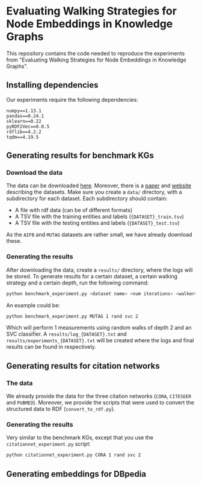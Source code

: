 # Evaluating Walking Strategies for Node Embeddings in Knowledge Graphs

This repository contains the code needed to reproduce the experiments from "Evaluating Walking Strategies for Node Embeddings in Knowledge Graphs". 

## Installing dependencies

Our experiments require the following dependencies:
```
numpy==1.13.1
pandas==0.24.1
sklearn==0.22
pyRDF2Vec==0.0.5
rdflib==4.2.2
tqdm==4.19.5
```

## Generating results for benchmark KGs

### Download the data

The data can be downloaded [here](http://data.dws.informatik.uni-mannheim.de/rmlod/LOD_ML_Datasets/). Moreover, there is a [paper](https://madoc.bib.uni-mannheim.de/41308/1/Ristoski_Datasets.pdf) and [website](https://www.uni-mannheim.de/dws/research/resources/sw4ml-benchmark/) describing the datasets. Make sure you create a `data/` directory, with a subdirectory for each dataset. Each subdirectory should contain:

* A file with rdf data (can be of different formats)
* A TSV file with the training entities and labels (`{DATASET}_train.tsv`)
* A TSV file with the testing entities and labels (`{DATASET}_test.tsv`)

As the `AIFB` and `MUTAG` datasets are rather small, we have already download these.

### Generating the results

After downloading the data, create a `results/` directory, where the logs will be stored. To generate results for a certain dataset, a certain walking strategy and a certain depth, run the following command:
```bash
python benchmark_experiment.py <dataset name> <num iterations> <walker> <classifier> <walk depth>
```

An example could be:

```bash
python benchmark_experiment.py MUTAG 1 rand svc 2
```

Which will perform 1 measurements using random walks of depth 2 and an SVC classifier. A `results/log_{DATASET}.txt` and `results/experiments_{DATASET}.txt` will be created where the logs and final results can be found in respectively.

## Generating results for citation networks

### The data

We already provide the data for the three citation networks (`CORA`, `CITESEER` and `PUBMED`). Moreover, we provide the scripts that were used to convert the structured data to RDF (`convert_to_rdf.py`).

### Generating the results

Very similar to the benchmark KGs, except that you use the `citationnet_experiment.py` script:

```bash
python citationnet_experiment.py CORA 1 rand svc 2
``` 

## Generating embeddings for DBpedia

